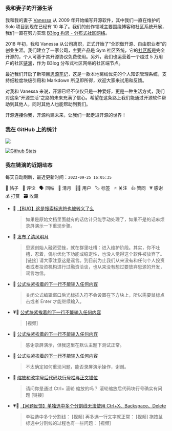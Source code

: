 ### 我和妻子的开源生活

我和我的妻子 [Vanessa](https://github.com/Vanessa219) 从 2009 年开始编写开源软件，其中我们一直在维护的 Solo 项目到现在已经有 10 年了。我们的创作领域主要围绕博客和社区系统开展，我们一直在努力实现 [B3log 构思 - 分布式社区网络](https://ld246.com/article/1546941897596)。

2018 年初，我和 Vanessa 从公司离职，正式开始了“全职做开源、自由职业者”的创业生涯。我们建立了一家公司，主要产品是 Sym 社区系统，它的[社区版](https://github.com/88250/symphony)是完全开源的，个人可基于其开源协议免费使用。另外，我们也运营着一个超过 5 万用户的社区[链滴](https://ld246.com)，作为 B3log 分布式社区网络的社区端节点。

最近我们开启了新项目[思源笔记](https://github.com/siyuan-note/siyuan)，这是一款本地离线优先的个人知识管理系统，支持细粒度块级引用和 Markdown 所见即所得，欢迎大家来试用和反馈。

对我和 Vanessa 来说，开源已经不仅仅只是一种爱好，更是一种生活方式，我们对这条“开源生活”之路的未来充满了信心。希望在这条路上我们能通过开源软件帮助到其他人，同时其他人也能帮助到我们。

开源连接你我，开源构建未来，让我们一起走进开源的世界！

### 我在 GitHub 上的统计

<a title="Hits" target="_blank" href="https://github.com/88250/88250"><img src="https://hits.b3log.org/88250/88250.svg"></a>

[![Github Stats](https://github-readme-stats.vercel.app/api?username=88250&theme=tokyonight&show_icons=true)](https://github.com/88250)

<!--events start -->

### 我在链滴的近期动态

每天自动刷新，最近更新时间：`2023-09-25 16:05:35`

📝 帖子 &nbsp; 💬 评论 &nbsp; 🗣 回帖 &nbsp; 🌙 清月 &nbsp; 👨‍💻 用户 &nbsp; 🏷️ 标签 &nbsp; ⭐️ 关注 &nbsp; 👍 赞同 &nbsp; 💗 感谢 &nbsp; 💰 打赏 &nbsp; 🗃 收藏

* 💬 [【BUG】这是搜索标志符也被转义了么](https://ld246.com/article/1695453668495/comment/1695613477475#comments)

  > 如果是原始文档里面就有的话估计只能手动处理了，如果不是的话麻烦录屏演示一下重现步骤。
* 🌙 [发布了清风明月](https://ld246.com/member/88250/breezemoons/1695609350374)

  > 思源创始人融资受挫，就在群里吐槽：进入维护阶段。其实，你不吐槽，忍着，偶尔优化下功能或稳定性，也没人觉得这个软件被放弃了。 [链接] 请大家注意这是谣言。到目前为止我们从来没有和任何个人投资者或者投资机构进行过融资洽谈，也从来没有想过要放弃思源的开发，谣言勿信。
* 💬 [公式块紧挨着的下一行不能输入任何内容](https://ld246.com/article/1695606583039/comment/1695608133357#comments)

  > 关闭公式编辑窗口后光标插入符不会设置在下方块上，所以需要鼠标点击或者 Enter 才能继续输入。
* 💗💬 [公式块紧挨着的下一行不能输入任何内容](https://ld246.com/article/1695606583039/comment/1695607078317#comments)

  > [视频]
* 💬 [公式块紧挨着的下一行不能输入任何内容](https://ld246.com/article/1695606583039/comment/1695607244204#comments)

  > 感谢录屏演示，但我这里在默认主题下测试正常。
* 💬 [公式块紧挨着的下一行不能输入任何内容](https://ld246.com/article/1695606583039/comment/1695606722113#comments)

  > 不太确定如何重现问题，能否录屏演示操作，谢谢。
* 💬 [缩放和改字号后代码块行号栏与正文错位](https://ld246.com/article/1695554713108/comment/1695606215175#comments)

  > 请问你是通过 Ctrl+ 滚轮 缩放的吗？ 滚轮缩放后代码块行号确实有问题 [链接]
* 💗📝 [【问题反馈】单独选中多个分割线无法使用 Ctrl+X、Backspace、Delete](https://ld246.com/article/1695353747104)

  > 单独选中多个分割线： [视频] 再多选一行文字就正常： [视频] 拖拽鼠标选中分割线的过程也有一些问题： [视频]


<!--events end -->
